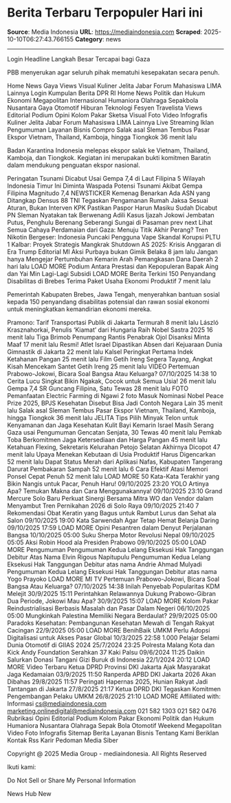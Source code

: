 # Berita Terbaru Terpopuler Hari ini

**Source**: Media Indonesia
**URL**: https://mediaindonesia.com
**Scraped**: 2025-10-10T06:27:43.766155
**Category**: news

---

Login
Headline
Langkah Besar Tercapai bagi Gaza

PBB menyerukan agar seluruh pihak mematuhi kesepakatan secara penuh.

Home
News
Gaya
Views
Visual
Kuliner
Jelita
Jabar
Forum Mahasiswa
LIMA
Lainnya
Login
Kumpulan Berita DPR RI
Home
News
Politik dan Hukum
Ekonomi
Megapolitan
Internasional
Humaniora
Olahraga
Sepakbola
Nusantara
Gaya
Otomotif
Hiburan
Teknologi
Fesyen
Travelista
Views
Editorial
Podium
Opini
Kolom Pakar
Sketsa
Visual
Foto
Video
Infografis
Kuliner
Jelita
Jabar
Forum Mahasiswa
LIMA
Lainnya
Live Streaming
Iklan Pengumuman
Layanan Bisnis
Compro
Salak asal Sleman Tembus Pasar Ekspor Vietnam, Thailand, Kamboja, hingga Tiongkok
36 menit lalu

Badan Karantina Indonesia melepas ekspor salak ke Vietnam, Thailand, Kamboja, dan Tiongkok. Kegiatan ini merupakan bukti komitmen Baratin dalam mendukung penguatan ekspor nasional.

Peringatan Tsunami Dicabut Usai Gempa 7,4 di Laut Filipina
5 Wilayah Indonesia Timur Ini Diminta Waspada Potensi Tsunami Akibat Gempa Filipina Magnitudo 7,4
NEWSTICKER
Kemenag Benarkan Ada ASN yang Ditangkap Densus 88
TNI Tegaskan Pengamanan Rumah Jaksa Sesuai Aturan, Bukan Interven
KPK Pastikan Paspor Harun Masiku Sudah Dicabut
PN Sleman Nyatakan tak Berwenang Adili Kasus Ijazah Jokowi
Jembatan Putus, Penghulu Berenang Seberangi Sungai di Pasaman
prev
next
Lihat Semua
Cahaya Perdamaian dari Gaza: Menuju Titik Akhir Perang?
Tren Nikotin Bergeser: Indonesia Puncaki Pengguna Vape
Skandal Korupsi PLTU 1 Kalbar: Proyek Strategis Mangkrak
Shutdown AS 2025: Krisis Anggaran di Era Trump
Editorial MI
Aksi Purbaya bukan Gimik Belaka
8 jam lalu
Jangan hanya Mengejar Pertumbuhan
Kemarin
Arah Pemangkasan Dana Daerah
2 hari lalu
LOAD MORE
Podium
Antara Prestasi dan Kepopuleran
Bapak Aing dan Yai Min
Lagi-Lagi Subsidi
LOAD MORE
Berita Terkini
150 Penyandang Disabilitas di Brebes Terima Paket Usaha Ekonomi Produktif
7 menit lalu

Pemerintah Kabupaten Brebes, Jawa Tengah, menyerahkan bantuan sosial kepada 150 penyandang disabilitas potensial dan rawan sosial ekonomi untuk meningkatkan kemandirian ekonomi mereka.

Pramono: Tarif Transportasi Publik di Jakarta Termurah
8 menit lalu
László Krasznahorkai, Penulis ‘Kiamat’ dari Hungaria Raih Nobel Sastra 2025
16 menit lalu
Tiga Brimob Penumpang Rantis Penabrak Ojol Disanksi Minta Maaf
17 menit lalu
Resmi! Atlet Israel Dipastikan Absen dari Kejuaraan Dunia Gimnastik di Jakarta
22 menit lalu
Kalsel Peringkat Pertama Indek Ketahanan Pangan
25 menit lalu
Film Getih Ireng Segera Tayang, Angkat Kisah Mencekam Santet Getih Ireng
25 menit lalu
VIDEO
Pertemuan Prabowo-Jokowi, Bicara Soal Bangsa Atau Keluarga?
07/10/2025 14:38
10 Cerita Lucu Singkat Bikin Ngakak, Cocok untuk Semua Usia!
26 menit lalu
Gempa 7,4 SR Guncang Filipina, Satu Tewas
28 menit lalu
FOTO
Pemanfaatan Electric Farming di Ngawi
 2 foto
Masuk Nominasi Nobel Peace Prize 2025, BPJS Kesehatan Disebut Bisa Jadi Contoh Negara Lain
35 menit lalu
Salak asal Sleman Tembus Pasar Ekspor Vietnam, Thailand, Kamboja, hingga Tiongkok
36 menit lalu
JELITA
Tips Pilih Minyak Telon untuk Kenyamanan dan Jaga Kesehatan Kulit Bayi
Kemarin
Israel Masih Serang Gaza usai Pengumuman Gencatan Senjata, 30 Tewas
40 menit lalu
Pemkab Toba Berkomitmen Jaga Ketersediaan dan Harga Pangan
45 menit lalu
Ketahuan Flexing, Sekretaris Kelurahan Petojo Selatan Akhirnya Dicopot
47 menit lalu
Upaya Menekan Kebutaan di Usia Produktif Harus Digencarkan
52 menit lalu
Dapat Status Merah dari Aplikasi Nafas, Kabupaten Tangerang Darurat Pembakaran Sampah
52 menit lalu
6 Cara Efektif Atasi Memori Ponsel Cepat Penuh
52 menit lalu
LOAD MORE
50 Kata-Kata Terakhir yang Bikin Nangis untuk Pacar, Penuh Haru!
 09/10/2025 23:20
YOLO Artinya Apa? Temukan Makna dan Cara Menggunakannya!
 09/10/2025 23:10
Grand Mercure Solo Baru Perkuat Sinergi Bersama Mitra WO dan Vendor dalam Menyambut Tren Pernikahan 2026 di Solo Raya
 09/10/2025 21:40
7 Rekomendasi Obat Keratin yang Bagus untuk Rambut Lurus dan Sehat ala Salon
 09/10/2025 19:00
Kata Sarwendah Agar Tetap Hemat Belanja Daring
 09/10/2025 17:59
LOAD MORE
Opini
Pesantren dalam Denyut Perjalanan Bangsa
 10/10/2025 05:00
Suku Sherpa Motor Revolusi Nepal
 09/10/2025 05:05
Aksi Robin Hood ala Presiden Prabowo
 09/10/2025 05:00
LOAD MORE
Pengumuman
Pengumuman Kedua Lelang Eksekusi Hak Tanggungan Debitur Atas Nama Elvin Rigous Napitupulu
Pengumuman Kedua Lelang Eksekusi Hak Tanggungan Debitur atas nama Andrie Ahmad Mulyadi
Pengumuman Kedua Lelang Eksekusi Hak Tanggungan Debitur atas nama Yogo Prayoko
LOAD MORE
MI TV
Pertemuan Prabowo-Jokowi, Bicara Soal Bangsa Atau Keluarga?
07/10/2025 14:38
Inilah Penyebab Popularitas KDM Melejit
30/9/2025 15:11
Perintahkan Relawannya Dukung Prabowo-Gibran Dua Periode, Jokowi Mau Apa?
30/9/2025 15:07
LOAD MORE
Kolom Pakar
Reindustrialisasi Berbasis Masalah dan Pasar Dalam Negeri
 06/10/2025 05:00
Mungkinkah Palestina Memiliki Negara Berdaulat?
 29/9/2025 05:00
Paradoks Kesehatan: Pembangunan Kesehatan Mewah di Tengah Rakyat Cacingan
 22/9/2025 05:00
LOAD MORE
BenihBaik
UMKM Perlu Adopsi Digitalisasi untuk Akses Pasar Global
 10/3/2025 22:58
1.000 Pelajar Selami Dunia Otomotif di GIIAS 2024
 25/7/2024 23:25
Polresta Malang Kota dan Kick Andy Foundation Serahkan 37 Kaki Palsu
 09/6/2024 11:25
Daikin Salurkan Donasi Tangani Gizi Buruk di Indonesia
 22/1/2024 20:12
LOAD MORE
Video Terbaru
Ketua DPRD Provinsi DKI Jakarta Ajak Masyarakat Jaga Kedamaian
03/9/2025 11:50
Ranperda APBD DKI Jakarta 2026 Akan Dibahas
29/8/2025 11:57
Peringati Hapernas 2025, Hunian Rakyat Jadi Tantangan di Jakarta
27/8/2025 21:17
Ketua DPRD DKI Tegaskan Komitmen Pengembangan Pelaku UMKM
26/8/2025 21:10
LOAD MORE
Affiliated with:
Informasi
cs@mediaindonesia.com
marketing.onlinedigital@mediaindonesia.com
 021 582 1303
 021 582 0476
Rubrikasi
Opini
Editorial
Podium
Kolom Pakar
Ekonomi
Politik dan Hukum
Humaniora
Nusantara
Olahraga
Sepak Bola
Otomotif
Weekend
Megapolitan
Video
Foto
Infografis
Sitemap
Berita
Layanan Bisnis
Tentang Kami
Beriklan
Kontak
Rss
Karir
Pedoman Media Siber

Copyright @ 2025 Media Group - mediaindonesia. All Rights Reserved

Ikuti kami: 
 
 
 

Do Not Sell or Share My Personal Information

News Hub
New
